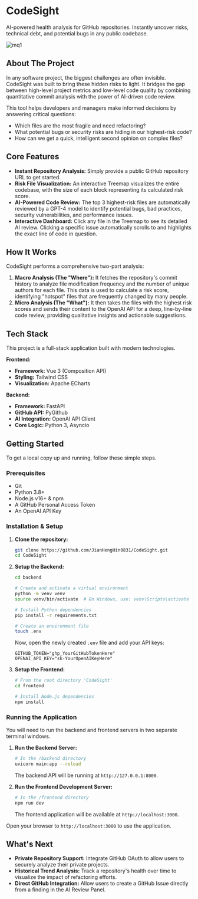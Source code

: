 # CodeSight

AI-powered health analysis for GitHub repositories. Instantly uncover risks, technical debt, and potential bugs in any public codebase.

![mq1](https://github.com/user-attachments/assets/65953c4e-d3b8-4db8-9f68-29351060dcaa)


## About The Project

In any software project, the biggest challenges are often invisible. CodeSight was built to bring these hidden risks to light. It bridges the gap between high-level project metrics and low-level code quality by combining quantitative commit analysis with the power of AI-driven code review.

This tool helps developers and managers make informed decisions by answering critical questions:
- Which files are the most fragile and need refactoring?
- What potential bugs or security risks are hiding in our highest-risk code?
- How can we get a quick, intelligent second opinion on complex files?

## Core Features

- **Instant Repository Analysis:** Simply provide a public GitHub repository URL to get started.
- **Risk File Visualization:** An interactive Treemap visualizes the entire codebase, with the size of each block representing its calculated risk score.
- **AI-Powered Code Review:** The top 3 highest-risk files are automatically reviewed by a GPT-4 model to identify potential bugs, bad practices, security vulnerabilities, and performance issues.
- **Interactive Dashboard:** Click any file in the Treemap to see its detailed AI review. Clicking a specific issue automatically scrolls to and highlights the exact line of code in question.

## How It Works

CodeSight performs a comprehensive two-part analysis:

1.  **Macro Analysis (The "Where"):** It fetches the repository's commit history to analyze file modification frequency and the number of unique authors for each file. This data is used to calculate a risk score, identifying "hotspot" files that are frequently changed by many people.
2.  **Micro Analysis (The "What"):** It then takes the files with the highest risk scores and sends their content to the OpenAI API for a deep, line-by-line code review, providing qualitative insights and actionable suggestions.

## Tech Stack

This project is a full-stack application built with modern technologies.

**Frontend:**
- **Framework:** Vue 3 (Composition API)
- **Styling:** Tailwind CSS
- **Visualization:** Apache ECharts

**Backend:**
- **Framework:** FastAPI
- **GitHub API:** PyGithub
- **AI Integration:** OpenAI API Client
- **Core Logic:** Python 3, Asyncio

## Getting Started

To get a local copy up and running, follow these simple steps.

### Prerequisites

- Git
- Python 3.8+
- Node.js v16+ & npm
- A GitHub Personal Access Token
- An OpenAI API Key

### Installation & Setup

1.  **Clone the repository:**
    ```sh
    git clone https://github.com/JianHengHin0831/CodeSight.git
    cd CodeSight
    ```

2.  **Setup the Backend:**
    ```sh
    cd backend

    # Create and activate a virtual environment
    python -m venv venv
    source venv/bin/activate  # On Windows, use: venv\Scripts\activate

    # Install Python dependencies
    pip install -r requirements.txt

    # Create an environment file
    touch .env
    ```
    Now, open the newly created `.env` file and add your API keys:
    ```.env
    GITHUB_TOKEN="ghp_YourGitHubTokenHere"
    OPENAI_API_KEY="sk-YourOpenAIKeyHere"
    ```

3.  **Setup the Frontend:**
    ```sh
    # From the root directory 'CodeSight'
    cd frontend

    # Install Node.js dependencies
    npm install
    ```

### Running the Application

You will need to run the backend and frontend servers in two separate terminal windows.

1.  **Run the Backend Server:**
    ```sh
    # In the /backend directory
    uvicorn main:app --reload
    ```
    The backend API will be running at `http://127.0.0.1:8000`.

2.  **Run the Frontend Development Server:**
    ```sh
    # In the /frontend directory
    npm run dev
    ```
    The frontend application will be available at `http://localhost:3000`.

Open your browser to `http://localhost:3000` to use the application.

## What's Next

- **Private Repository Support:** Integrate GitHub OAuth to allow users to securely analyze their private projects.
- **Historical Trend Analysis:** Track a repository's health over time to visualize the impact of refactoring efforts.
- **Direct GitHub Integration:** Allow users to create a GitHub Issue directly from a finding in the AI Review Panel.
